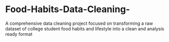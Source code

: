 # Food-Habits-Data-Cleaning-
A comprehensive data cleaning project focused on transforming a raw dataset of college student food habits and lifestyle into a clean and analysis ready format 
